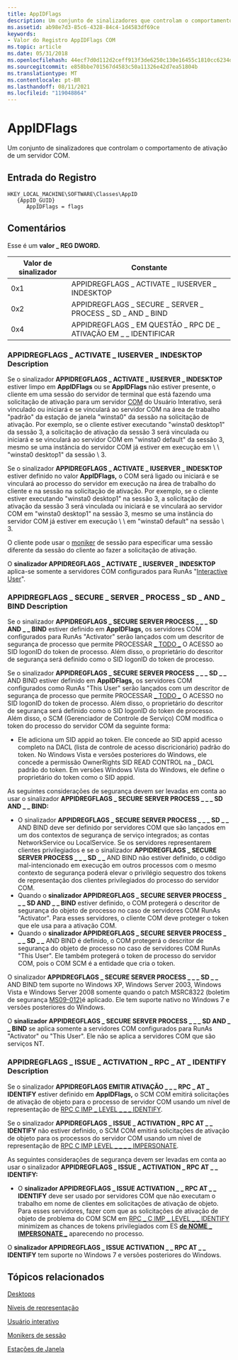 ```yaml
---
title: AppIDFlags
description: Um conjunto de sinalizadores que controlam o comportamento de ativação de um servidor COM.
ms.assetid: ab98e7d3-85c6-4328-84c4-1d4583df69ce
keywords:
- Valor do Registro AppIDFlags COM
ms.topic: article
ms.date: 05/31/2018
ms.openlocfilehash: 44ecf7d0d112d2ceff913f3de6250c130e16455c1810cc6234db63a6aaf463fe
ms.sourcegitcommit: e858bbe701567d4583c50a11326e42d7ea51804b
ms.translationtype: MT
ms.contentlocale: pt-BR
ms.lasthandoff: 08/11/2021
ms.locfileid: "119048864"
---
```

# <a name="appidflags"></a>AppIDFlags

Um conjunto de sinalizadores que controlam o comportamento de ativação de um servidor COM.

## <a name="registry-entry"></a>Entrada do Registro

```
HKEY_LOCAL_MACHINE\SOFTWARE\Classes\AppID
   {AppID_GUID}
      AppIDFlags = flags
```

## <a name="remarks"></a>Comentários

Esse é um **valor \_ REG DWORD.**



| Valor de sinalizador | Constante                                              |
|------------|-------------------------------------------------------|
| 0x1        | APPIDREGFLAGS \_ ACTIVATE \_ IUSERVER \_ INDESKTOP          |
| 0x2        | APPIDREGFLAGS \_ SECURE \_ SERVER \_ PROCESS \_ SD \_ AND \_ BIND |
| 0x4        | APPIDREGFLAGS \_ EM QUESTÃO \_ RPC DE \_ ATIVAÇÃO EM \_ \_ IDENTIFICAR   |



 

### <a name="appidregflags_activate_iuserver_indesktop-description"></a>APPIDREGFLAGS \_ ACTIVATE \_ IUSERVER \_ INDESKTOP Description

Se o sinalizador **APPIDREGFLAGS \_ ACTIVATE \_ IUSERVER \_ INDESKTOP** estiver limpo em **AppIDFlags** ou se **AppIDFlags** não estiver presente, o cliente em uma sessão do servidor de terminal que está fazendo uma solicitação de ativação para um servidor [COM](interactive-user.md) do Usuário Interativo, será vinculado ou iniciará e se vinculará ao servidor COM na área de trabalho "padrão" da estação de janela "winsta0" [](/windows/desktop/winstation/window-stations) da sessão na solicitação de ativação. Por exemplo, se o cliente estiver executando "winsta0 desktop1" da sessão 3, a solicitação de ativação da sessão 3 será vinculada ou iniciará e se vinculará ao servidor COM em "winsta0 default" da sessão 3, mesmo se uma instância do servidor COM já estiver em execução em \\ \\ "winsta0 desktop1" da sessão \\ 3.

Se o sinalizador **APPIDREGFLAGS \_ ACTIVATE \_ IUSERVER \_ INDESKTOP** estiver definido no valor **AppIDFlags,** o COM será ligado ou iniciará e se vinculará ao processo do servidor em execução na área de trabalho do cliente e na sessão na solicitação de ativação. Por exemplo, se o cliente estiver executando "winsta0 desktop1" na sessão 3, a solicitação de ativação da sessão 3 será vinculada ou iniciará e se vinculará ao servidor COM em "winsta0 desktop1" na sessão 3, mesmo se uma instância do servidor COM já estiver em execução \\ \\ em "winsta0 default" na sessão \\ 3.

O cliente pode usar o [moniker](/windows/desktop/TermServ/session-monikers) de sessão para especificar uma sessão diferente da sessão do cliente ao fazer a solicitação de ativação.

O **sinalizador APPIDREGFLAGS \_ ACTIVATE \_ IUSERVER \_ INDESKTOP** aplica-se somente a servidores COM configurados para RunAs "[Interactive User](interactive-user.md)".

### <a name="appidregflags_secure_server_process_sd_and_bind-description"></a>APPIDREGFLAGS \_ SECURE \_ SERVER \_ PROCESS \_ SD \_ AND \_ BIND Description

Se o sinalizador **APPIDREGFLAGS \_ SECURE SERVER PROCESS \_ \_ \_ SD AND \_ \_ BIND** estiver definido em **AppIDFlags,** os servidores COM configurados para RunAs "Activator" serão lançados com um descritor de segurança de processo que permite PROCESSAR [ \_ TODO \_](/windows/desktop/ProcThread/process-security-and-access-rights) O ACESSO ao SID logonID do token de processo. Além disso, o proprietário do descritor de segurança será definido como o SID logonID do token de processo.

Se o sinalizador **APPIDREGFLAGS \_ SECURE SERVER PROCESS \_ \_ \_ SD \_ \_** AND BIND estiver definido em **AppIDFlags,** os servidores COM configurados como RunAs "This User" serão lançados com um descritor de segurança de processo que permite PROCESSAR [ \_ TODO \_](/windows/desktop/ProcThread/process-security-and-access-rights) O ACESSO no SID logonID do token de processo. Além disso, o proprietário do descritor de segurança será definido como o SID logonID do token de processo. Além disso, o SCM (Gerenciador de Controle de Serviço) COM modifica o token do processo do servidor COM da seguinte forma:

-   Ele adiciona um SID appid ao token. Ele concede ao SID appid acesso completo na DACL (lista de controle de acesso discricionário) padrão do token. No Windows Vista e versões posteriores do Windows, ele concede a permissão OwnerRights SID READ CONTROL na \_ DACL padrão do token. Em versões Windows Vista do Windows, ele define o proprietário do token como o SID appid.

As seguintes considerações de segurança devem ser levadas em conta ao usar o sinalizador **APPIDREGFLAGS \_ SECURE SERVER PROCESS \_ \_ \_ SD AND \_ \_ BIND:**

-   O sinalizador **APPIDREGFLAGS \_ SECURE SERVER PROCESS \_ \_ \_ SD \_ \_** AND BIND deve ser definido por servidores COM que são lançados em um dos contextos de segurança de serviço integrados; as contas NetworkService ou LocalService. Se os servidores representarem clientes privilegiados e se o sinalizador **APPIDREGFLAGS \_ SECURE SERVER PROCESS \_ \_ \_ SD \_ \_** AND BIND não estiver definido, o código mal-intencionado em execução em outros processos com o mesmo contexto de segurança poderá elevar o privilégio sequestro dos tokens de representação dos clientes privilegiados do processo do servidor COM.
-   Quando o **sinalizador APPIDREGFLAGS \_ SECURE SERVER PROCESS \_ \_ \_ SD AND \_ \_ BIND** estiver definido, o COM protegerá o descritor de segurança do objeto de processo no caso de servidores COM RunAs "Activator". Para esses servidores, o cliente COM deve proteger o token que ele usa para a ativação COM.
-   Quando o **sinalizador APPIDREGFLAGS \_ SECURE SERVER PROCESS \_ \_ \_ SD \_ \_** AND BIND é definido, o COM protegerá o descritor de segurança do objeto de processo no caso de servidores COM RunAs "This User". Ele também protegerá o token de processo do servidor COM, pois o COM SCM é a entidade que cria o token.

O sinalizador **APPIDREGFLAGS \_ SECURE SERVER PROCESS \_ \_ \_ SD \_ \_** AND BIND tem suporte no Windows XP, Windows Server 2003, Windows Vista e Windows Server 2008 somente quando o patch MSRC8322 (boletim de segurança [MS09-012)](https://support.microsoft.com/kb/959454)é aplicado. Ele tem suporte nativo no Windows 7 e versões posteriores do Windows.

O **sinalizador APPIDREGFLAGS \_ SECURE SERVER PROCESS \_ \_ \_ SD AND \_ \_ BIND** se aplica somente a servidores COM configurados para RunAs "Activator" ou "This User". Ele não se aplica a servidores COM que são serviços NT.

### <a name="appidregflags_issue_activation_rpc_at_identify-description"></a>APPIDREGFLAGS \_ ISSUE \_ ACTIVATION \_ RPC \_ AT \_ IDENTIFY Description

Se o sinalizador **APPIDREGFLAGS EMITIR ATIVAÇÃO \_ \_ \_ RPC \_ AT \_ IDENTIFY** estiver definido em **AppIDFlags,** o SCM COM emitirá solicitações de ativação de objeto para o processo de servidor COM usando um nível de representação de [RPC C IMP \_ LEVEL \_ \_ \_ IDENTIFY](impersonation-levels.md).

Se o sinalizador **APPIDREGFLAGS \_ ISSUE \_ ACTIVATION \_ RPC AT \_ \_ IDENTIFY** não estiver definido, o SCM COM emitirá solicitações de ativação de objeto para os processos do servidor COM usando um nível de representação de [RPC C IMP LEVEL \_ \_ \_ \_ IMPERSONATE](impersonation-levels.md).

As seguintes considerações de segurança devem ser levadas em conta ao usar o sinalizador **APPIDREGFLAGS \_ ISSUE \_ ACTIVATION \_ RPC AT \_ \_ IDENTIFY:**

-   O **sinalizador APPIDREGFLAGS \_ ISSUE ACTIVATION \_ \_ RPC AT \_ \_ IDENTIFY** deve ser usado por servidores COM que não executam o trabalho em nome de clientes em solicitações de ativação de objeto. Para esses servidores, fazer com que as solicitações de ativação de objeto de problema do COM SCM em [RPC \_ C IMP \_ LEVEL \_ \_ IDENTIFY](impersonation-levels.md) minimizem as chances de tokens privilegiados com ES [**de NOME \_ IMPERSONATE \_**](/windows/desktop/SecAuthZ/privilege-constants) aparecendo no processo.

O **sinalizador APPIDREGFLAGS \_ ISSUE ACTIVATION \_ \_ RPC AT \_ \_ IDENTIFY** tem suporte no Windows 7 e versões posteriores do Windows.

## <a name="related-topics"></a>Tópicos relacionados

<dl> <dt>

[Desktops](/windows/desktop/winstation/desktops)
</dt> <dt>

[Níveis de representação](impersonation-levels.md)
</dt> <dt>

[Usuário interativo](interactive-user.md)
</dt> <dt>

[Monikers de sessão](/windows/desktop/TermServ/session-monikers)
</dt> <dt>

[Estações de Janela](/windows/desktop/winstation/window-stations)
</dt> </dl>

 

 